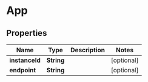 
# App

## Properties
Name | Type | Description | Notes
------------ | ------------- | ------------- | -------------
**instanceId** | **String** |  |  [optional]
**endpoint** | **String** |  |  [optional]



